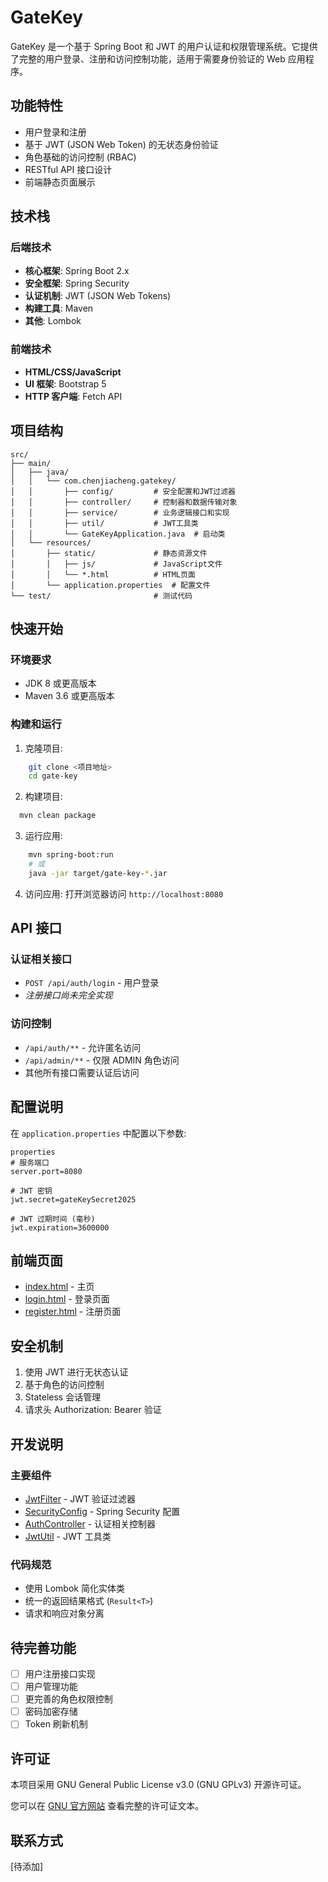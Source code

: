 
# GateKey

GateKey 是一个基于 Spring Boot 和 JWT 的用户认证和权限管理系统。它提供了完整的用户登录、注册和访问控制功能，适用于需要身份验证的 Web 应用程序。

## 功能特性

- 用户登录和注册
- 基于 JWT (JSON Web Token) 的无状态身份验证
- 角色基础的访问控制 (RBAC)
- RESTful API 接口设计
- 前端静态页面展示

## 技术栈

### 后端技术
- **核心框架**: Spring Boot 2.x
- **安全框架**: Spring Security
- **认证机制**: JWT (JSON Web Tokens)
- **构建工具**: Maven
- **其他**: Lombok

### 前端技术
- **HTML/CSS/JavaScript**
- **UI 框架**: Bootstrap 5
- **HTTP 客户端**: Fetch API

## 项目结构

```
src/
├── main/
│   ├── java/
│   │   └── com.chenjiacheng.gatekey/
│   │       ├── config/         # 安全配置和JWT过滤器
│   │       ├── controller/     # 控制器和数据传输对象
│   │       ├── service/        # 业务逻辑接口和实现
│   │       ├── util/           # JWT工具类
│   │       └── GateKeyApplication.java  # 启动类
│   └── resources/
│       ├── static/             # 静态资源文件
│       │   ├── js/             # JavaScript文件
│       │   └── *.html          # HTML页面
│       └── application.properties  # 配置文件
└── test/                       # 测试代码
```
## 快速开始

### 环境要求

- JDK 8 或更高版本
- Maven 3.6 或更高版本

### 构建和运行

1. 克隆项目:
```bash
    git clone <项目地址>
    cd gate-key
```
2. 构建项目:
```bash
  mvn clean package
```
3. 运行应用:
```bash
    mvn spring-boot:run
    # 或
    java -jar target/gate-key-*.jar
```
4. 访问应用:
   打开浏览器访问 `http://localhost:8080`

## API 接口

### 认证相关接口

- `POST /api/auth/login` - 用户登录
- _注册接口尚未完全实现_

### 访问控制

- `/api/auth/**` - 允许匿名访问
- `/api/admin/**` - 仅限 ADMIN 角色访问
- 其他所有接口需要认证后访问

## 配置说明

在 `application.properties` 中配置以下参数:

```
properties
# 服务端口
server.port=8080

# JWT 密钥
jwt.secret=gateKeySecret2025

# JWT 过期时间 (毫秒)
jwt.expiration=3600000
```
## 前端页面

- [index.html](file://D:\workspace\IdeaProjects\gate-key\src\main\resources\static\index.html) - 主页
- [login.html](file://D:\workspace\IdeaProjects\gate-key\src\main\resources\static\login.html) - 登录页面
- [register.html](file://D:\workspace\IdeaProjects\gate-key\src\main\resources\static\register.html) - 注册页面

## 安全机制

1. 使用 JWT 进行无状态认证
2. 基于角色的访问控制
3. Stateless 会话管理
4. 请求头 Authorization: Bearer <token> 验证

## 开发说明

### 主要组件

- [JwtFilter](file://D:\workspace\IdeaProjects\gate-key\src\main\java\com\chenjiacheng\gatekey\config\JwtFilter.java#L18-L44) - JWT 验证过滤器
- [SecurityConfig](file://D:\workspace\IdeaProjects\gate-key\src\main\java\com\chenjiacheng\gatekey\config\SecurityConfig.java#L9-L26) - Spring Security 配置
- [AuthController](file://D:\workspace\IdeaProjects\gate-key\src\main\java\com\chenjiacheng\gatekey\controller\AuthController.java#L14-L27) - 认证相关控制器
- [JwtUtil](file://D:\workspace\IdeaProjects\gate-key\src\main\java\com\chenjiacheng\gatekey\util\JwtUtil.java#L14-L44) - JWT 工具类

### 代码规范

- 使用 Lombok 简化实体类
- 统一的返回结果格式 (`Result<T>`)
- 请求和响应对象分离

## 待完善功能

- [ ] 用户注册接口实现
- [ ] 用户管理功能
- [ ] 更完善的角色权限控制
- [ ] 密码加密存储
- [ ] Token 刷新机制

## 许可证

本项目采用 GNU General Public License v3.0 (GNU GPLv3) 开源许可证。

您可以在 [GNU 官方网站](https://www.gnu.org/licenses/gpl-3.0.html) 查看完整的许可证文本。

## 联系方式

[待添加]
```
